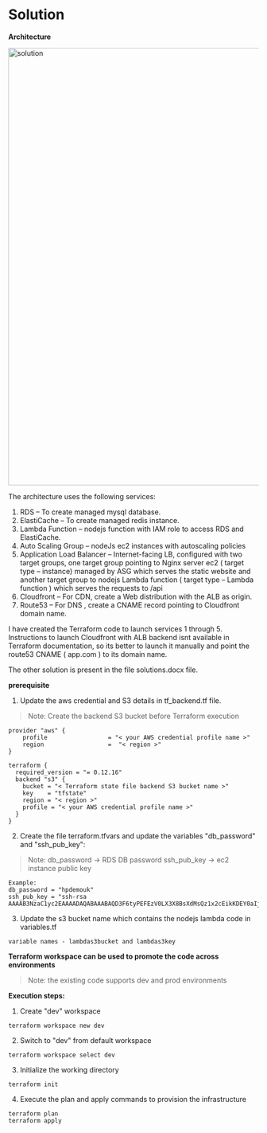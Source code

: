 # Solution

**Architecture**


<img width="879" alt="solution" src="https://user-images.githubusercontent.com/16284740/73133175-16190d00-4060-11ea-84a2-c4bdf1aa641f.png">



The architecture uses the following services:

1)	RDS – To create managed mysql database.
2)	ElastiCache – To create managed redis instance.
3)	Lambda Function – nodejs function with IAM role to access RDS and ElastiCache.
4)	Auto Scaling Group – nodeJs ec2 instances with autoscaling policies
5)	Application Load Balancer – Internet-facing LB, configured with two target groups, one target group pointing to Nginx server ec2 ( target type – instance) managed by ASG which serves the static website and another target group  to nodejs Lambda function ( target type – Lambda function ) which serves the requests to /api
6)	Cloudfront – For CDN, create a Web distribution with the ALB as origin.
7)	Route53 – For DNS , create a CNAME record pointing to Cloudfront domain name.

I have created the Terraform code to launch services 1 through 5. 
Instructions to launch Cloudfront with ALB backend isnt available in Terraform documentation, so its better to launch it manually and point the route53 CNAME ( app.com ) to its domain name.

The other solution is present in the file solutions.docx file.

**prerequisite**

1) Update the aws credential and S3 details in tf_backend.tf file.

> Note: Create the backend S3 bucket before Terraform execution

```
provider "aws" {
    profile                 = "< your AWS credential profile name >"
    region                  =  "< region >"
}

terraform {
  required_version = "= 0.12.16"
  backend "s3" {
    bucket = "< Terraform state file backend S3 bucket name >"
    key    = "tfstate"
    region = "< region >"
    profile = "< your AWS credential profile name >"
  }
}
```
2) Create the file terraform.tfvars  and update the variables "db_password" and "ssh_pub_key": 
> Note: db_password -> RDS DB password
        ssh_pub_key -> ec2 instance public key

```
Example:
db_password = "hpdemouk"
ssh_pub_key = "ssh-rsa AAAAB3NzaC1yc2EAAAADAQABAAABAQD3F6tyPEFEzV0LX3X8BsXdMsQz1x2cEikKDEY0aIj41qgxMCP/iteneqXSIFZBp5vizPvaoIR3Um9xK7PGoW8giupGn+EPuxIA4cDM4vzOqOkiMPhz5XK0whEjkVzTo4+S0puvDZuwIsdiW9mxhJc7tgBNL0cYlWSYVkz4G/fslNfRPW5mYAM49f4fhtxPb5ok4Q2Lg9dPKVHO/Bgeu5woMc7RY0p1ej6D4CKFE6lymSDJpW0YHX/wqE9+cfEauh7xZcG0q9t2ta6F6fmX0agvpFyZo8aFbXeUBr7osSCJNgvavWbM/06niWrOvYX2xwWdhXmXSrbX8ZbabVohBK41"
```
3) Update the s3 bucket name which contains the nodejs lambda code in variables.tf
```
variable names - lambdas3bucket and lambdas3key
```

**Terraform workspace can be used to promote the code across environments**

> Note: the existing code supports dev and prod environments

**Execution steps:**

1) Create "dev" workspace
```
terraform workspace new dev
```
2) Switch to "dev" from default workspace 
```
terraform workspace select dev
```
3) Initialize the working directory
```
terraform init
```
4) Execute the plan and apply commands to provision the infrastructure
```
terraform plan 
terraform apply
```
